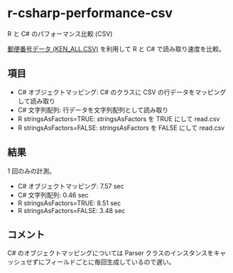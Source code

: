 r-csharp-performance-csv
========================

R と C# のパフォーマンス比較 (CSV)

[郵便番号データ (KEN_ALL.CSV)](http://www.post.japanpost.jp/zipcode/dl/kogaki.html) を利用して R と C# で読み取り速度を比較。

項目
----

* C# オブジェクトマッピング: C# のクラスに CSV の行データをマッピングして読み取り
* C# 文字列配列: 行データを文字列配列として読み取り
* R stringsAsFactors=TRUE: stringsAsFactors を TRUE にして read.csv
* R stringsAsFactors=FALSE: stringsAsFactors を FALSE にして read.csv

結果
----

1 回のみの計測。

* C# オブジェクトマッピング: 7.57 sec
* C# 文字列配列: 0.46 sec
* R stringsAsFactors=TRUE: 8.51 sec
* R stringsAsFactors=FALSE: 3.48 sec

コメント
--------

C# のオブジェクトマッピングについては Parser クラスのインスタンスをキャッシュせずにフィールドごとに毎回生成しているので遅い。